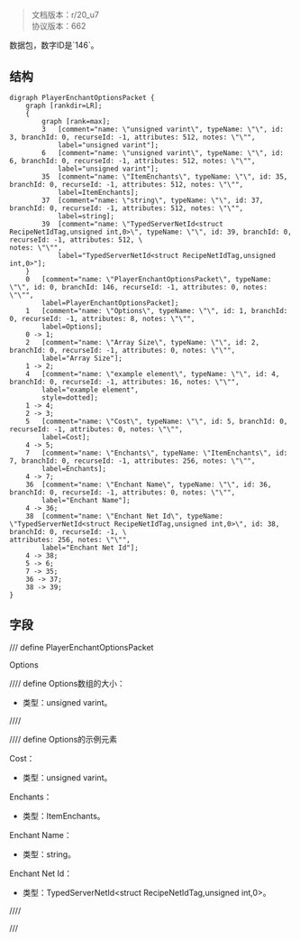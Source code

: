# <!-- md:samp PlayerEnchantOptionsPacket -->

> 文档版本：r/20_u7<br/>协议版本：662

<!-- md:samp PlayerEnchantOptionsPacket -->数据包，数字ID是`146`。

## 结构

```viz
digraph PlayerEnchantOptionsPacket {
	graph [rankdir=LR];
	{
		graph [rank=max];
		3	[comment="name: \"unsigned varint\", typeName: \"\", id: 3, branchId: 0, recurseId: -1, attributes: 512, notes: \"\"",
			label="unsigned varint"];
		6	[comment="name: \"unsigned varint\", typeName: \"\", id: 6, branchId: 0, recurseId: -1, attributes: 512, notes: \"\"",
			label="unsigned varint"];
		35	[comment="name: \"ItemEnchants\", typeName: \"\", id: 35, branchId: 0, recurseId: -1, attributes: 512, notes: \"\"",
			label=ItemEnchants];
		37	[comment="name: \"string\", typeName: \"\", id: 37, branchId: 0, recurseId: -1, attributes: 512, notes: \"\"",
			label=string];
		39	[comment="name: \"TypedServerNetId<struct RecipeNetIdTag,unsigned int,0>\", typeName: \"\", id: 39, branchId: 0, recurseId: -1, attributes: 512, \
notes: \"\"",
			label="TypedServerNetId<struct RecipeNetIdTag,unsigned int,0>"];
	}
	0	[comment="name: \"PlayerEnchantOptionsPacket\", typeName: \"\", id: 0, branchId: 146, recurseId: -1, attributes: 0, notes: \"\"",
		label=PlayerEnchantOptionsPacket];
	1	[comment="name: \"Options\", typeName: \"\", id: 1, branchId: 0, recurseId: -1, attributes: 8, notes: \"\"",
		label=Options];
	0 -> 1;
	2	[comment="name: \"Array Size\", typeName: \"\", id: 2, branchId: 0, recurseId: -1, attributes: 0, notes: \"\"",
		label="Array Size"];
	1 -> 2;
	4	[comment="name: \"example element\", typeName: \"\", id: 4, branchId: 0, recurseId: -1, attributes: 16, notes: \"\"",
		label="example element",
		style=dotted];
	1 -> 4;
	2 -> 3;
	5	[comment="name: \"Cost\", typeName: \"\", id: 5, branchId: 0, recurseId: -1, attributes: 0, notes: \"\"",
		label=Cost];
	4 -> 5;
	7	[comment="name: \"Enchants\", typeName: \"ItemEnchants\", id: 7, branchId: 0, recurseId: -1, attributes: 256, notes: \"\"",
		label=Enchants];
	4 -> 7;
	36	[comment="name: \"Enchant Name\", typeName: \"\", id: 36, branchId: 0, recurseId: -1, attributes: 0, notes: \"\"",
		label="Enchant Name"];
	4 -> 36;
	38	[comment="name: \"Enchant Net Id\", typeName: \"TypedServerNetId<struct RecipeNetIdTag,unsigned int,0>\", id: 38, branchId: 0, recurseId: -1, \
attributes: 256, notes: \"\"",
		label="Enchant Net Id"];
	4 -> 38;
	5 -> 6;
	7 -> 35;
	36 -> 37;
	38 -> 39;
}

```

## 字段

/// define
PlayerEnchantOptionsPacket

Options

//// define
Options数组的大小：<!-- md:samp unsigned varint -->

- 类型：unsigned varint。


////


//// define
Options的示例元素

Cost：<!-- md:samp unsigned varint -->

- 类型：unsigned varint。

Enchants：[<!-- md:samp ItemEnchants -->](../types/itemenchants.md)

- 类型：ItemEnchants。

Enchant Name：<!-- md:samp string -->

- 类型：string。

Enchant Net Id：[<!-- md:samp TypedServerNetId<struct RecipeNetIdTag,unsigned int,0> -->](../types/typedservernetid<struct_recipenetidtag,unsigned_int,0>.md)

- 类型：TypedServerNetId<struct RecipeNetIdTag,unsigned int,0>。


////



///
